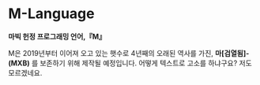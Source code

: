 # M-Language
**마빅 헌정 프로그래밍 언어,『M』**

M은 2019년부터 이어져 오고 있는 햇수로 4년째의 오래된 역사를 가진, **마[검열됨]-(MXB)** 를 보존하기 위해 제작될 예정입니다.
어떻게 텍스트로 고소를 하냐구요? 저도 모르겠네요.
